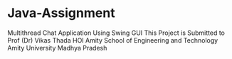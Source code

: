 # Java-Assignment
Multithread Chat Application Using Swing GUI
This Project is Submitted to Prof (Dr) Vikas Thada 
HOI Amity School of Engineering and Technology
Amity University Madhya Pradesh
